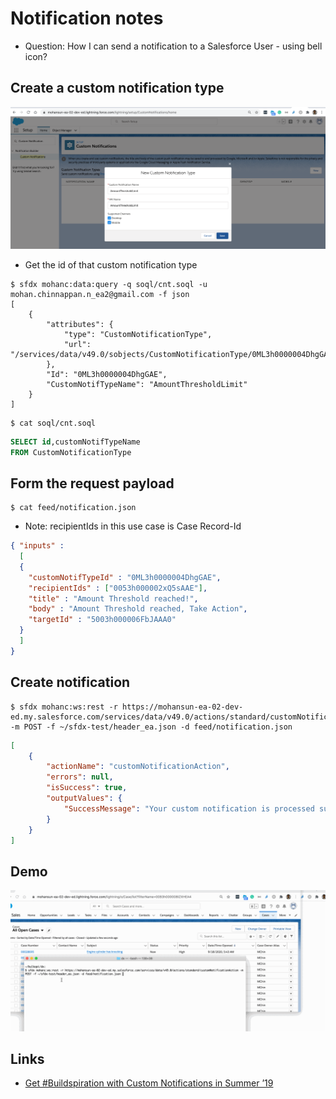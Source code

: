 # Notification notes
- Question: How I can send a notification to a Salesforce User - using bell icon?

## Create a custom notification type
![custom notification type](img/custom-note-create-1.png )

- Get the id of that custom notification type
```
$ sfdx mohanc:data:query -q soql/cnt.soql -u mohan.chinnappan.n_ea2@gmail.com -f json
[
    {
        "attributes": {
            "type": "CustomNotificationType",
            "url": "/services/data/v49.0/sobjects/CustomNotificationType/0ML3h0000004DhgGAE"
        },
        "Id": "0ML3h0000004DhgGAE",
        "CustomNotifTypeName": "AmountThresholdLimit"
    }
]
```

```
$ cat soql/cnt.soql 
```
```sql
SELECT id,customNotifTypeName 
FROM CustomNotificationType

```

## Form the request payload

```
$ cat feed/notification.json 
```
- Note: recipientIds in this use case is Case Record-Id
```json
{ "inputs" :
  [
  {
    "customNotifTypeId" : "0ML3h0000004DhgGAE",
    "recipientIds" : ["0053h000002xQ5sAAE"],
    "title" : "Amount Threshold reached!",
    "body" : "Amount Threshold reached, Take Action",
    "targetId" : "5003h000006FbJAAA0"
  }
  ]
}

```

## Create notification
```
$ sfdx mohanc:ws:rest -r https://mohansun-ea-02-dev-ed.my.salesforce.com/services/data/v49.0/actions/standard/customNotificationAction -m POST -f ~/sfdx-test/header_ea.json -d feed/notification.json 
```

```json
[
    {
        "actionName": "customNotificationAction",
        "errors": null,
        "isSuccess": true,
        "outputValues": {
            "SuccessMessage": "Your custom notification is processed successfully."
        }
    }
]
```
## Demo

![notification demo](img/notification-1.gif) 

## Links
- [Get #Buildspiration with Custom Notifications in Summer ’19](https://developer.salesforce.com/blogs/2019/06/get-buildspiration-with-custom-notifications-in-summer-19.html)
